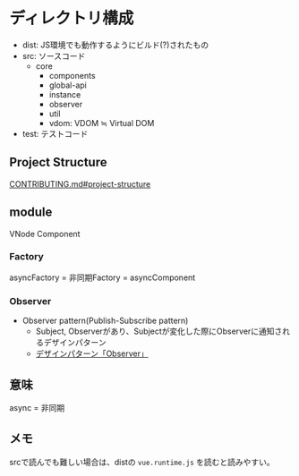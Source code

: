 # ディレクトリ構成

- dist: JS環境でも動作するようにビルド(?)されたもの
- src: ソースコード
  - core
    - components
    - global-api
    - instance
    - observer
    - util
    - vdom: VDOM ≒ Virtual DOM
- test: テストコード

## Project Structure

[CONTRIBUTING.md#project-structure](https://github.com/vuejs/vue/blob/dev/.github/CONTRIBUTING.md#project-structure)

## module

VNode
Component

### Factory
asyncFactory = 非同期Factory = asyncComponent

### Observer

- Observer pattern(Publish-Subscribe pattern)
  - Subject, Observerがあり、Subjectが変化した際にObserverに通知されるデザインパターン
  - [デザインパターン「Observer」](https://qiita.com/shoheiyokoyama/items/d4b844ed29f84a80795b)



## 意味

async = 非同期


## メモ

srcで読んでも難しい場合は、distの `vue.runtime.js` を読むと読みやすい。
